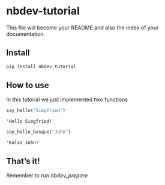 nbdev-tutorial
================

<!-- WARNING: THIS FILE WAS AUTOGENERATED! DO NOT EDIT! -->

This file will become your README and also the index of your
documentation.

## Install

``` sh
pip install nbdev_tutorial
```

## How to use

In this tutorial we just implemented two functions

``` python
say_hello("Siegfried")
```

    'Hello Siegfried!'

``` python
say_hello_basque("John")
```

    'Kaixo John!'

## That’s it!

Remember to run *nbdev_prepare*
